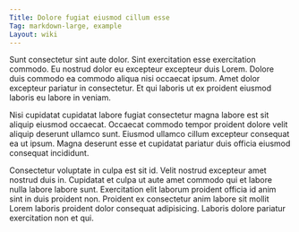 ```yaml
---
Title: Dolore fugiat eiusmod cillum esse
Tag: markdown-large, example
Layout: wiki
---
```

Sunt consectetur sint aute dolor. Sint exercitation esse exercitation commodo. Eu nostrud dolor eu excepteur excepteur duis Lorem. Dolore duis commodo ea commodo aliqua nisi occaecat ipsum. Amet dolor excepteur pariatur in consectetur. Et qui laboris ut ex proident eiusmod laboris eu labore in veniam.

Nisi cupidatat cupidatat labore fugiat consectetur magna labore est sit aliquip eiusmod occaecat. Occaecat commodo tempor proident dolore velit aliquip deserunt ullamco sunt. Eiusmod ullamco cillum excepteur consequat ea ut ipsum. Magna deserunt esse et cupidatat pariatur duis officia eiusmod consequat incididunt.

Consectetur voluptate in culpa est sit id. Velit nostrud excepteur amet nostrud duis in. Cupidatat et culpa ut aute amet commodo qui et labore nulla labore labore sunt. Exercitation elit laborum proident officia id anim sint in duis proident non. Proident ex consectetur anim labore sit mollit Lorem laboris proident dolor consequat adipisicing. Laboris dolore pariatur exercitation non et qui.